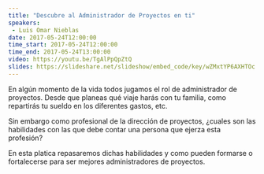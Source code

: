 ```yaml
---
title: "Descubre al Administrador de Proyectos en ti"
speakers:
 - Luis Omar Nieblas
date: 2017-05-24T12:00:00
time_start: 2017-05-24T12:00:00
time_end: 2017-05-24T13:00:00
video: https://youtu.be/TgAlPpQpZtQ
slides: https://slideshare.net/slideshow/embed_code/key/wZMxtYP6AXHTOc
---
```


En algún momento de la vida todos jugamos el rol de administrador de proyectos. Desde que planeas qué viaje harás con tu familia, como repartirás tu sueldo en los diferentes gastos, etc.

Sin embargo como profesional de la dirección de proyectos, ¿cuales son las habilidades con las que debe contar una persona que ejerza esta profesión?

En esta platica repasaremos dichas habilidades y como pueden formarse o fortalecerse para ser mejores administradores de proyectos.